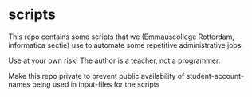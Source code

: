 # scripts
This repo contains some scripts that we (Emmauscollege Rotterdam, informatica sectie) use to automate some repetitive administrative jobs.

Use at your own risk! The author is a teacher, not a programmer.

Make this repo private to prevent public availability of student-account-names being used in input-files for the scripts
